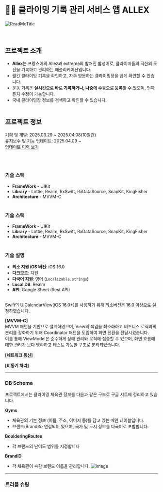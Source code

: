 # 🧗‍♂️ 클라이밍 기록 관리 서비스 앱 ALLEX
![ReadMeTitle](https://github.com/user-attachments/assets/5f81374c-e918-4aaf-ac9e-de722f5479e4)
<br><br><br>


## 프로젝트 소개
- **Allex**는 프랑스어의 Allez과 extreme의 합쳐진 합성어로, 클라이머들의 극한의 도전을 기록하고 관리하는 애플리케이션입니다.
- 월간 클라이밍 기록을 확인하고, 자주 방문하는 클라이밍장을 쉽게 확인할 수 있습니다.
- 운동 기록은 **실시간으로 바로 기록하거나, 나중에 수동으로 등록**할 수 있으며, 언제든지 수정이 가능합니다.
- 국내 클라이밍장 정보를 검색하고 확인할 수 있습니다.
<br><br>
## 프로젝트 정보
기획 및 개발: 2025.03.29 ~ 2025.04.08(10일간)  
유지보수 및 기능 업데이트: 2025.04.09 ~  
[업데이트 이력 보기](/.CHANGELOG.md)

<br><br>

### 기술 스택
- **FrameWork** - UIKit  
- **Library** - Lottie, Realm, RxSwift, RxDataSource, SnapKit, KingFisher
- **Architecture** - MVVM-C
<br><br>

### 기술 스택
- **FrameWork** - UIKit  
- **Library** - Lottie, Realm, RxSwift, RxDataSource, SnapKit, KingFisher
- **Architecture** - MVVM-C
<br><br>
### 기술 설명
- **최소 지원 iOS 버전**: iOS 16.0  
- **다크모드**: 지원  
- **다국어 지원**: 영어 (`Localizable.strings`)
- **Local DB**: Realm
- **API**: Google Sheet (Rest API)
<br><br>

Swift의 UICalendarView(iOS 16.0+)를 사용하기 위해 최소버전은 16.0 이상으로 설정하였습니다.

<b>[MVVM-C]</b>  
MVVM 패턴을 기반으로 설계하였으며, View의 책임을 최소화하고 비즈니스 로직과의 분리를 강화하기 위해 Coordinator 패턴을 도입하여 화면 전환을 전담시켰습니다.  
이를 통해 ViewModel은 순수하게 상태 관리와 로직에 집중할 수 있으며, 화면 흐름에 대한 관리가 보다 명확하고 테스트 가능한 구조로 분리되었습니다.

<b>[네트워크 통신]</b> 

<b>[비동기 처리]</b>




***

### DB Schema
 프로젝트에서는 클라이밍 체육관 정보를 다음과 같은 구조로 구글 시트에 정리하고 있습니다.

**Gyms**
- 체육관의 기본 정보 (이름, 주소, 이미지 등)를 담고 있는 메인 테이블입니다.
- 브랜드(Brand)와 연결되어 있으며, 국가 및 도시 정보를 다국어로 포함합니다.

**BoulderingRoutes**
- 각 브랜드의 난이도 범위를 지정합니다 

**BrandID**
- 각 체육관이 속한 브랜드 이름을 관리합니다.
 ![image](https://github.com/user-attachments/assets/35749599-a92f-49a8-97c8-618796e9e48e)

***
### 트러블 슈팅






